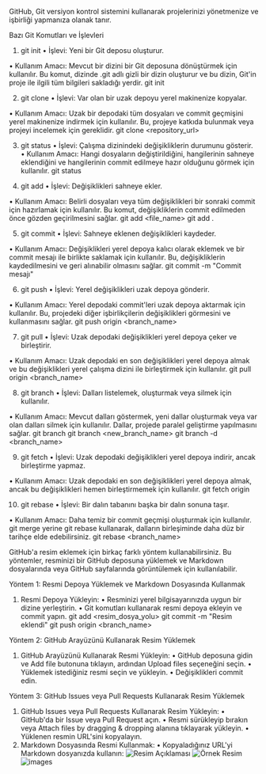 GitHub, Git versiyon kontrol sistemini kullanarak projelerinizi yönetmenize ve işbirliği yapmanıza olanak tanır.

Bazı Git Komutları ve İşlevleri

   1.	git init
•	İşlevi: Yeni bir Git deposu oluşturur.

•	Kullanım Amacı: Mevcut bir dizini bir Git deposuna dönüştürmek için kullanılır. Bu komut, dizinde .git adlı gizli bir dizin oluşturur ve bu dizin, Git'in proje ile ilgili tüm bilgileri sakladığı yerdir.
   git init

   2.	git clone
•	İşlevi: Var olan bir uzak depoyu yerel makinenize kopyalar.

•	Kullanım Amacı: Uzak bir depodaki tüm dosyaları ve commit geçmişini yerel makinenize indirmek için kullanılır. Bu, projeye katkıda bulunmak veya projeyi incelemek için gereklidir.
   git clone <repository_url>
   
   3.	git status
•	İşlevi: Çalışma dizinindeki değişikliklerin durumunu gösterir.
•	Kullanım Amacı: Hangi dosyaların değiştirildiğini, hangilerinin sahneye eklendiğini ve hangilerinin commit edilmeye hazır olduğunu görmek için kullanılır.
   git status

   4.	git add
•	İşlevi: Değişiklikleri sahneye ekler.

•	Kullanım Amacı: Belirli dosyaları veya tüm değişiklikleri bir sonraki commit için hazırlamak için kullanılır. Bu komut, değişikliklerin commit edilmeden önce gözden geçirilmesini sağlar.
   git add <file_name>
   git add .


   5.	git commit
•	İşlevi: Sahneye eklenen değişiklikleri kaydeder.

•	Kullanım Amacı: Değişiklikleri yerel depoya kalıcı olarak eklemek ve bir commit mesajı ile birlikte saklamak için kullanılır. Bu, değişikliklerin kaydedilmesini ve geri alınabilir olmasını sağlar.
   git commit -m "Commit mesajı"


   6.	git push
•	İşlevi: Yerel değişiklikleri uzak depoya gönderir.

•	Kullanım Amacı: Yerel depodaki commit'leri uzak depoya aktarmak için kullanılır. Bu, projedeki diğer işbirlikçilerin değişiklikleri görmesini ve kullanmasını sağlar.
   git push origin <branch_name>


   7.	git pull
•	İşlevi: Uzak depodaki değişiklikleri yerel depoya çeker ve birleştirir.

•	Kullanım Amacı: Uzak depodaki en son değişiklikleri yerel depoya almak ve bu değişiklikleri yerel çalışma dizini ile birleştirmek için kullanılır.
   git pull origin <branch_name>

   8.	git branch
•	İşlevi: Dalları listelemek, oluşturmak veya silmek için kullanılır.

•	Kullanım Amacı: Mevcut dalları göstermek, yeni dallar oluşturmak veya var olan dalları silmek için kullanılır. Dallar, projede paralel geliştirme yapılmasını sağlar.
   git branch
   git branch <new_branch_name>
   git branch -d <branch_name>

   9.	git fetch
•	İşlevi: Uzak depodaki değişiklikleri yerel depoya indirir, ancak birleştirme yapmaz.

•	Kullanım Amacı: Uzak depodaki en son değişiklikleri yerel depoya almak, ancak bu değişiklikleri hemen birleştirmemek için kullanılır.
   git fetch origin

  10.	git rebase
•	İşlevi: Bir dalın tabanını başka bir dalın sonuna taşır.

•	Kullanım Amacı: Daha temiz bir commit geçmişi oluşturmak için kullanılır. git merge yerine git rebase kullanarak, dalların birleşiminde daha düz bir tarihçe elde edebilirsiniz.
git rebase <branch_name>

GitHub'a resim eklemek için birkaç farklı yöntem kullanabilirsiniz. Bu yöntemler, resminizi bir GitHub deposuna yüklemek ve Markdown dosyalarında veya GitHub sayfalarında görüntülemek için kullanılabilir.

Yöntem 1: Resmi Depoya Yüklemek ve Markdown Dosyasında Kullanmak
   1.	Resmi Depoya Yükleyin:
   •	Resminizi yerel bilgisayarınızda uygun bir dizine yerleştirin.
   •  Git komutları kullanarak resmi depoya ekleyin ve commit yapın.
   git add <resim_dosya_yolu>
   git commit -m "Resim eklendi"
   git push origin <branch_name>


Yöntem 2: GitHub Arayüzünü Kullanarak Resim Yüklemek
  1.	GitHub Arayüzünü Kullanarak Resmi Yükleyin:
  •	GitHub deposuna gidin ve Add file butonuna tıklayın, ardından Upload files seçeneğini seçin.
  •	Yüklemek istediğiniz resmi seçin ve yükleyin.
  •	Değişiklikleri commit edin.


Yöntem 3: GitHub Issues veya Pull Requests Kullanarak Resim Yüklemek
  1.	GitHub Issues veya Pull Requests Kullanarak Resim Yükleyin:
  •	GitHub'da bir Issue veya Pull Request açın.
  •	Resmi sürükleyip bırakın veya Attach files by dragging & dropping alanına tıklayarak yükleyin.
  •	Yüklenen resmin URL'sini kopyalayın.
  2.	Markdown Dosyasında Resmi Kullanmak:
  •	Kopyaladığınız URL'yi Markdown dosyanızda kullanın:
      ![Resim Açıklaması](resim_URL)
    	![Örnek Resim](https://user-images.githubusercontent.com/kullanici_adi/resim_id.png)
![images](https://github.com/user-attachments/assets/7dda0b7c-ef35-4f1f-b04d-7709abdf4545)
